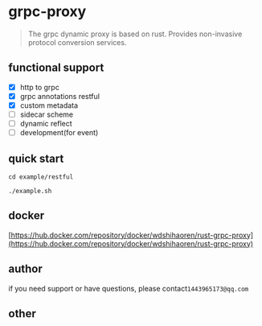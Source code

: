 # grpc-proxy
> The grpc dynamic proxy is based on rust.
> Provides non-invasive protocol conversion services.


## functional support

- [x] http to grpc
- [x] grpc annotations restful
- [x] custom metadata
- [ ] sidecar scheme
- [ ] dynamic reflect
- [ ] development(for event)

## quick start
```shell
cd example/restful

./example.sh
```

## docker

[https://hub.docker.com/repository/docker/wdshihaoren/rust-grpc-proxy](https://hub.docker.com/repository/docker/wdshihaoren/rust-grpc-proxy)

## author
if you need support or have questions, please contact`1443965173@qq.com`

## other
